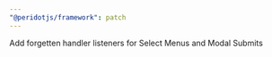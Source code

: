 ```yaml
---
"@peridotjs/framework": patch
---
```


Add forgetten handler listeners for Select Menus and Modal Submits
